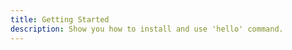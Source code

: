 ```yaml
---
title: Getting Started
description: Show you how to install and use 'hello' command.
---
```

<Title />

## Installation

Download from [GitHub Releases](https://github.com/uphy/vuepress-example/releases) and extract the binary.

## Usage

```console
$ hello
Hello
```

You can also specify your name with the first argument.

```console
$ hello uphy
Hello uphy
```

@startuml
actor User
component hello
User -> hello: USERNAME
@enduml